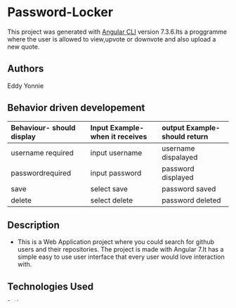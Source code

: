 # Password-Locker

This project was generated with [Angular CLI](https://github.com/angular/angular-cli) version 7.3.6.Its a proggramme where the user is allowed to view,upvote or downvote and also upload a new quote.

## Authors
Eddy Yonnie 

## Behavior driven developement
| Behaviour- should display   | Input Example-when it receives|output Example-should return| 
| :---------------------------| :--------------------------   |:-------------------------- |
| username required           | input username                | username dispalayed        |
| passwordrequired            |  input password               | password displayed         |   
| save                        | select save                   | password saved             |
|  delete                     | select delete                 | password deleted           |

## Description
* This is a Web Application project where you could search for github users and their repositories. The project is made with Angular 7.It has a simple easy to use user interface that every user would love interaction with.  

## Technologies Used
    Python
## Setup instructions
    1. Find my repository in github or simply type this url in your browser https://eddyyonnie.github.io/GIT-HUB-SEARCH
    2. Navigate through the Application and enter details required.
    3. click search to retrieve results.
   

## Live Link
https://eddyyonnie.github.io/GIT-HUB-SEARCH

## Dependencies
Run `ng serve` for a dev server. Navigate to `http://localhost:4256`. The app will automatically reload if you change any of the source files.

## CONTACTS
    1. acerzach@gmail.com
    2. +(254)716-240-746


## Development server

Run `ng serve` for a dev server. Navigate to `http://localhost:4256/`. The app will automatically reload if you change any of the source files.

## Code scaffolding

Run `ng generate component component-name` to generate a new component. You can also use `ng generate directive|pipe|service|class|guard|interface|enum|module`.

## Build

Run `ng build` to build the project. The build artifacts will be stored in the `dist/` directory. Use the `--prod` flag for a production build.

## Running unit tests

Run `ng test` to execute the unit tests via [Karma](https://karma-runner.github.io).

## Running end-to-end tests

Run `ng e2e` to execute the end-to-end tests via [Protractor](http://www.protractortest.org/).

## Further help
To get more help on the Angular CLI use `ng help` or go check out the [Angular CLI README](https://github.com/angular/angular-cli/blob/master/README.md).
## License
C22020201## License
Copyright © 2019, Eddy Yonnie. [MIT LICENSE](LICENSE)